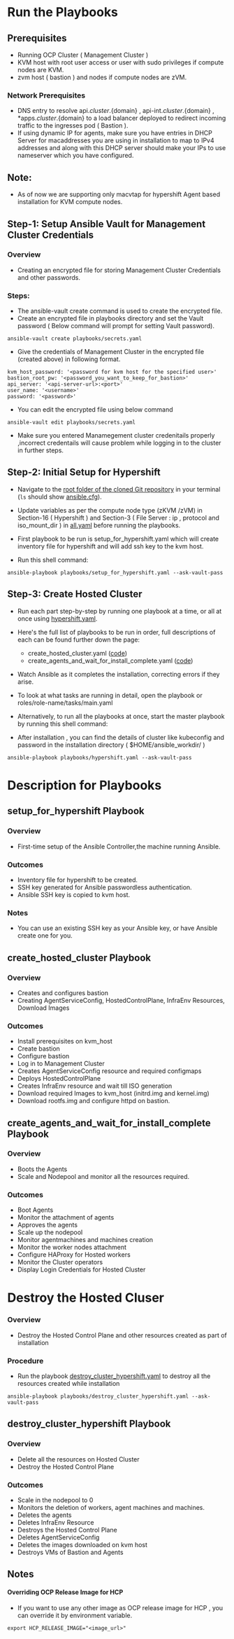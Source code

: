 # Run the Playbooks
## Prerequisites
* Running OCP Cluster ( Management Cluster )  
* KVM host with root user access or user with sudo privileges if compute nodes are KVM.
* zvm host ( bastion ) and nodes if compute nodes are zVM.

### Network Prerequisites
* DNS entry to resolve api.${cluster}.${domain} , api-int.${cluster}.${domain} , *apps.${cluster}.${domain} to a load balancer deployed to redirect incoming traffic to the ingresses pod  ( Bastion ).
* If using dynamic IP for agents, make sure you have entries in DHCP Server for macaddresses you are using in installation to map to  IPv4 addresses and along with this DHCP server should make your IPs to use nameserver which you have configured.
## Note: 
* As of now we are supporting only macvtap for hypershift Agent based installation for KVM compute nodes.

## Step-1: Setup Ansible Vault for Management Cluster Credentials
### Overview
* Creating an encrypted file for storing Management Cluster Credentials and other passwords.
### Steps:
* The ansible-vault create command is used to create the encrypted file.
* Create an encrypted file in playbooks directory and set the Vault password ( Below command will prompt for setting Vault password).
```
ansible-vault create playbooks/secrets.yaml
```

* Give the credentials of Management Cluster in the encrypted file (created above) in following format.
```
kvm_host_password: '<password for kvm host for the specified user>'
bastion_root_pw: '<password_you_want_to_keep_for_bastion>'
api_server: '<api-server-url>:<port>'
user_name: '<username>'
password: '<password>'
```

* You can edit the encrypted file using below command
```
ansible-vault edit playbooks/secrets.yaml
```
* Make sure you entered Manamegement cluster credenitails properly ,incorrect credentails will cause problem while logging in to the cluster in further steps.

## Step-2: Initial Setup for Hypershift
* Navigate to the [root folder of the cloned Git repository](https://github.com/IBM/Ansible-OpenShift-Provisioning) in your terminal (`ls` should show [ansible.cfg](https://github.com/IBM/Ansible-OpenShift-Provisioning/blob/main/ansible.cfg)).
* Update variables as per the compute node type (zKVM /zVM) in Section-16 ( Hypershift ) and Section-3 ( File Server : ip , protocol and iso_mount_dir ) in [all.yaml](https://github.com/veera-damisetti/Ansible-OpenShift-Provisioning/blob/main/inventories/default/group_vars/all.yaml.template) before running the playbooks.
* First playbook to be run is setup_for_hypershift.yaml which will create inventory file for hypershift and will add ssh key to the kvm host.

* Run this shell command:
```
ansible-playbook playbooks/setup_for_hypershift.yaml --ask-vault-pass
```

## Step-3: Create Hosted Cluster 
* Run each part step-by-step by running one playbook at a time, or all at once using [hypershift.yaml](https://github.com/veera-damisetti/Ansible-OpenShift-Provisioning/blob/main/playbooks/hypershift.yaml).
* Here's the full list of playbooks to be run in order, full descriptions of each can be found further down the page:
    * create_hosted_cluster.yaml ([code](https://github.com/IBM/Ansible-OpenShift-Provisioning/blob/main/playbooks/create_hosted_cluster.yaml))
    * create_agents_and_wait_for_install_complete.yaml ([code](https://github.com/IBM/Ansible-OpenShift-Provisioning/blob/main/playbooks/create_agents_and_wait_for_install_complete.yaml))

* Watch Ansible as it completes the installation, correcting errors if they arise.
* To look at what tasks are running in detail, open the playbook or roles/role-name/tasks/main.yaml
* Alternatively, to run all the playbooks at once, start the master playbook by running this shell command:
* After installation , you can find the details of cluster like kubeconfig and password in the installation directory ( $HOME/ansible_workdir/ ) 
```
ansible-playbook playbooks/hypershift.yaml --ask-vault-pass
```

# Description for Playbooks

## setup_for_hypershift Playbook
### Overview
* First-time setup of the Ansible Controller,the machine running Ansible.
### Outcomes
* Inventory file for hypershift to be created.
* SSH key generated for Ansible passwordless authentication.
* Ansible SSH key is copied to kvm host.
### Notes
* You can use an existing SSH key as your Ansible key, or have Ansible create one for you.

## create_hosted_cluster Playbook
### Overview
* Creates and configures bastion
* Creating AgentServiceConfig, HostedControlPlane, InfraEnv Resources, Download Images
### Outcomes
* Install prerequisites on kvm_host
* Create bastion
* Configure bastion
* Log in to Management Cluster
* Creates AgentServiceConfig resource and required configmaps
* Deploys HostedControlPlane
* Creates InfraEnv resource and wait till ISO generation
* Download required Images to kvm_host (initrd.img and kernel.img)
* Download rootfs.img and configure httpd on bastion.

## create_agents_and_wait_for_install_complete Playbook
### Overview
* Boots the Agents 
* Scale and Nodepool and monitor all the resources required.
### Outcomes
* Boot Agents 
* Monitor the attachment of agents 
* Approves the agents
* Scale up the nodepool
* Monitor agentmachines and machines creation
* Monitor the worker nodes attachment 
* Configure HAProxy for Hosted workers
* Monitor the Cluster operators
* Display Login Credentials for Hosted Cluster



# Destroy the Hosted Cluser

### Overview
* Destroy the Hosted Control Plane and other resources created as part of installation

### Procedure
* Run the playbook [destroy_cluster_hypershift.yaml](https://github.com/veera-damisetti/Ansible-OpenShift-Provisioning/blob/main/playbooks/destroy_cluster_hypershift.yaml) to destroy all the resources created while installation
```
ansible-playbook playbooks/destroy_cluster_hypershift.yaml --ask-vault-pass
```

## destroy_cluster_hypershift Playbook
### Overview
* Delete all the resources on Hosted Cluster
* Destroy the Hosted Control Plane
### Outcomes
* Scale in the nodepool to 0 
* Monitors the deletion of workers, agent machines and machines.
* Deletes the agents 
* Deletes InfraEnv Resource
* Destroys the Hosted Control Plane
* Deletes AgentServiceConfig
* Deletes the images downloaded on kvm host
* Destroys VMs of Bastion and Agents

## Notes
#### Overriding OCP Release Image for HCP 
* If you want to use any other image as OCP release image for HCP , you can override it by environment variable.
```
export HCP_RELEASE_IMAGE="<image_url>"
```
